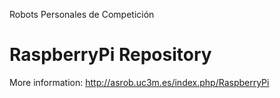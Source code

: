 Robots Personales de Competición

RaspberryPi Repository
=======

More information: http://asrob.uc3m.es/index.php/RaspberryPi
